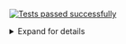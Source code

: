[![Tests passed successfully](https://img.shields.io/badge/tests-67%20passed%2C%2012%20skipped-success)](#test-report)
<details><summary>Expand for details</summary>
 
# <a name="test-report"></a> Tests report
|Report|Passed|Failed|Skipped|Time|
|:---|---:|---:|---:|---:|
|fixtures/external/SilentNotes.trx|67 ✅||12 ⚪|1s|
## ✅ <a id="user-content-r0" href="#r0">fixtures/external/SilentNotes.trx</a>
**79** tests were completed in **1s** with **67** passed, **0** failed and **12** skipped.
|Test suite|Passed|Failed|Skipped|Time|
|:---|---:|---:|---:|---:|
|[VanillaCloudStorageClientTest.CloudStorageCredentialsTest](#r0s0)|6 ✅|||30ms|
|[VanillaCloudStorageClientTest.CloudStorageProviders.DropboxCloudStorageClientTest](#r0s1)|2 ✅||3 ⚪|101ms|
|[VanillaCloudStorageClientTest.CloudStorageProviders.FtpCloudStorageClientTest](#r0s2)|4 ✅||3 ⚪|166ms|
|[VanillaCloudStorageClientTest.CloudStorageProviders.GmxCloudStorageClientTest](#r0s3)|2 ✅|||7ms|
|[VanillaCloudStorageClientTest.CloudStorageProviders.GoogleCloudStorageClientTest](#r0s4)|1 ✅||3 ⚪|40ms|
|[VanillaCloudStorageClientTest.CloudStorageProviders.OnedriveCloudStorageClientTest](#r0s5)|1 ✅||3 ⚪|15ms|
|[VanillaCloudStorageClientTest.CloudStorageProviders.WebdavCloudStorageClientTest](#r0s6)|5 ✅|||16ms|
|[VanillaCloudStorageClientTest.CloudStorageTokenTest](#r0s7)|9 ✅|||0ms|
|[VanillaCloudStorageClientTest.OAuth2.AuthorizationResponseErrorTest](#r0s8)|3 ✅|||3ms|
|[VanillaCloudStorageClientTest.OAuth2.OAuth2UtilsTest](#r0s9)|9 ✅|||12ms|
|[VanillaCloudStorageClientTest.OAuth2CloudStorageClientTest](#r0s10)|5 ✅|||13ms|
|[VanillaCloudStorageClientTest.SecureStringExtensionsTest](#r0s11)|7 ✅|||0ms|
|[VanillaCloudStorageClientTest.SerializeableCloudStorageCredentialsTest](#r0s12)|13 ✅|||43ms|
### ✅ <a id="user-content-r0s0" href="#r0s0">VanillaCloudStorageClientTest.CloudStorageCredentialsTest</a>
```
✅ AreEqualWorksWithDifferentPassword
✅ AreEqualWorksWithSameContent
✅ CorrectlyConvertsSecureStringToString
✅ CorrectlyConvertsStringToSecureString
✅ ValidateAcceptsValidCredentials
✅ ValidateRejectsInvalidCredentials
```
### ✅ <a id="user-content-r0s1" href="#r0s1">VanillaCloudStorageClientTest.CloudStorageProviders.DropboxCloudStorageClientTest</a>
```
✅ FileLifecycleWorks
⚪ ReallyDoFetchToken
⚪ ReallyDoOpenAuthorizationPageInBrowser
⚪ ReallyDoRefreshToken
✅ ThrowsAccessDeniedExceptionWithInvalidToken
```
### ✅ <a id="user-content-r0s2" href="#r0s2">VanillaCloudStorageClientTest.CloudStorageProviders.FtpCloudStorageClientTest</a>
```
✅ FileLifecycleWorks
✅ SanitizeCredentials_ChangesInvalidPrefix
✅ SecureSslConnectionWorks
✅ ThrowsWithHttpInsteadOfFtp
⚪ ThrowsWithInvalidPassword
⚪ ThrowsWithInvalidUrl
⚪ ThrowsWithInvalidUsername
```
### ✅ <a id="user-content-r0s3" href="#r0s3">VanillaCloudStorageClientTest.CloudStorageProviders.GmxCloudStorageClientTest</a>
```
✅ ChoosesCorrectUrlForGmxComEmail
✅ ChoosesCorrectUrlForGmxNetEmail
```
### ✅ <a id="user-content-r0s4" href="#r0s4">VanillaCloudStorageClientTest.CloudStorageProviders.GoogleCloudStorageClientTest</a>
```
✅ FileLifecycleWorks
⚪ ReallyDoFetchToken
⚪ ReallyDoOpenAuthorizationPageInBrowser
⚪ ReallyDoRefreshToken
```
### ✅ <a id="user-content-r0s5" href="#r0s5">VanillaCloudStorageClientTest.CloudStorageProviders.OnedriveCloudStorageClientTest</a>
```
✅ FileLifecycleWorks
⚪ ReallyDoFetchToken
⚪ ReallyDoOpenAuthorizationPageInBrowser
⚪ ReallyDoRefreshToken
```
### ✅ <a id="user-content-r0s6" href="#r0s6">VanillaCloudStorageClientTest.CloudStorageProviders.WebdavCloudStorageClientTest</a>
```
✅ FileLifecycleWorks
✅ ParseGmxWebdavResponseCorrectly
✅ ParseStratoWebdavResponseCorrectly
✅ ThrowsWithInvalidPath
✅ ThrowsWithInvalidUsername
```
### ✅ <a id="user-content-r0s7" href="#r0s7">VanillaCloudStorageClientTest.CloudStorageTokenTest</a>
```
✅ AreEqualWorksWithNullDate
✅ AreEqualWorksWithSameContent
✅ NeedsRefreshReturnsFalseForTokenFlow
✅ NeedsRefreshReturnsFalseIfNotExpired
✅ NeedsRefreshReturnsTrueIfExpired
✅ NeedsRefreshReturnsTrueIfNoExpirationDate
✅ SetExpiryDateBySecondsWorks
✅ SetExpiryDateBySecondsWorksWithNull
✅ SetExpiryDateBySecondsWorksWithVeryShortPeriod
```
### ✅ <a id="user-content-r0s8" href="#r0s8">VanillaCloudStorageClientTest.OAuth2.AuthorizationResponseErrorTest</a>
```
✅ ParsesAllErrorCodesCorrectly
✅ ParsesNullErrorCodeCorrectly
✅ ParsesUnknownErrorCodeCorrectly
```
### ✅ <a id="user-content-r0s9" href="#r0s9">VanillaCloudStorageClientTest.OAuth2.OAuth2UtilsTest</a>
```
✅ BuildAuthorizationRequestUrlEscapesParameters
✅ BuildAuthorizationRequestUrlLeavesOutOptionalParameters
✅ BuildAuthorizationRequestUrlThrowsWithMissingRedirectUrlForTokenFlow
✅ BuildAuthorizationRequestUrlUsesAllParameters
✅ BuildAuthorizationRequestUrlUsesCodeVerifier
✅ ParseRealWorldDropboxRejectResponse
✅ ParseRealWorldDropboxSuccessResponse
✅ ParseRealWorldGoogleRejectResponse
✅ ParseRealWorldGoogleSuccessResponse
```
### ✅ <a id="user-content-r0s10" href="#r0s10">VanillaCloudStorageClientTest.OAuth2CloudStorageClientTest</a>
```
✅ BuildOAuth2AuthorizationRequestUrlWorks
✅ FetchTokenCanInterpretGoogleResponse
✅ FetchTokenReturnsNullForDeniedAccess
✅ FetchTokenThrowsWithWrongState
✅ RefreshTokenCanInterpretGoogleResponse
```
### ✅ <a id="user-content-r0s11" href="#r0s11">VanillaCloudStorageClientTest.SecureStringExtensionsTest</a>
```
✅ AreEqualsWorksCorrectly
✅ CorrectlyConvertsSecureStringToString
✅ CorrectlyConvertsSecureStringToUnicodeBytes
✅ CorrectlyConvertsSecureStringToUtf8Bytes
✅ CorrectlyConvertsStringToSecureString
✅ CorrectlyConvertsUnicodeBytesToSecureString
✅ CorrectlyConvertsUtf8BytesToSecureString
```
### ✅ <a id="user-content-r0s12" href="#r0s12">VanillaCloudStorageClientTest.SerializeableCloudStorageCredentialsTest</a>
```
✅ DecryptAfterDesrializationCanReadAllPropertiesBack
✅ DecryptAfterDesrializationRespectsNullProperties
✅ EncryptBeforeSerializationProtectsAllNecessaryProperties
✅ EncryptBeforeSerializationRespectsNullProperties
✅ SerializedDatacontractCanBeReadBack
✅ SerializedDatacontractDoesNotContainNullProperties
✅ SerializedDatacontractDoesNotContainPlaintextData
✅ SerializedJsonCanBeReadBack
✅ SerializedJsonDoesNotContainNullProperties
✅ SerializedJsonDoesNotContainPlaintextData
✅ SerializedXmlCanBeReadBack
✅ SerializedXmlDoesNotContainNullProperties
✅ SerializedXmlDoesNotContainPlaintextData
```
</details>